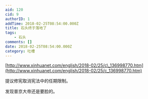 ```yaml
---
aid: 120
cid: 9
authorID: 1
addTime: 2018-02-25T08:54:00.000Z
title: 石头终于落地了
tags:
    - 石头
comments: []
date: 2018-02-25T08:54:00.000Z
category: 吐槽
---
```


[http://www.xinhuanet.com/english/2018-02/25/c\_136998770.htm](http://www.xinhuanet.com/english/2018-02/25/c_136998770.htm)

提议修宪取消宪法中的任期限制。

发现普京大帝还是要脸的。
